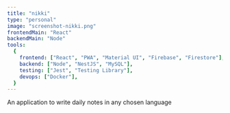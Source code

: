 ```yaml
---
title: "nikki"
type: "personal"
image: "screenshot-nikki.png"
frontendMain: "React"
backendMain: "Node"
tools:
  {
    frontend: ["React", "PWA", "Material UI", "Firebase", "Firestore"],
    backend: ["Node", "NestJS", "MySQL"],
    testing: ["Jest", "Testing Library"],
    devops: ["Docker"],
  }
---
```


An application to write daily notes in any chosen language

<!-- end -->

